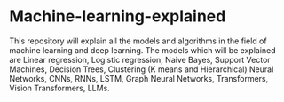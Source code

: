 # Machine-learning-explained
This repository will explain all the models and algorithms in the field of machine learning and deep learning.
The models which will be explained are Linear regression, Logistic regression, Naive Bayes, Support Vector Machines, Decision Trees, Clustering (K means and Hierarchical) Neural Networks, CNNs, RNNs, LSTM, Graph Neural Networks, Transformers, Vision Transformers, LLMs.
